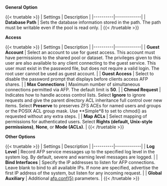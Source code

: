 ---
---
**General Option**

{{< truetable >}}
| Settings | Description |
|----------|-------------|
| **Database Path** | Sets the database information stored in the path. The path must be writable even if the pool is read only. |
{{< /truetable >}}

**Access**

{{< truetable >}}
| Settings | Description |
|----------|-------------|
| **Guest Account** | Select an account to use for guest access. This account must have permissions to the shared pool or dataset. The privileges given to this user are also available to any client connecting to the guest service. This user must exist in the password file, but does not require a valid login. The root user cannot be used as guest account. |
| **Guest Access** | Select to disable the password prompt that displays before clients access AFP shares. |
| **Max Connections** | Maximum number of simultaneous connections permitted via AFP. The default limit is **50**. |
| **Chmod Request** | Indicates how to handle access control lists. Select **Ignore** to ignore requests and give the parent directory ACL inheritance full control over new items. Select **Preserve** to preserves ZFS ACEs for named users and groups or the POSIX ACL group mask. Use **Simple*8 to set to chmod() as requested without any extra steps. |
| **Map ACLs** | Select mapping of permissions for authenticated users. Select **Rights (default, Unix-style permissions)**, **None**, or **Mode (ACLs)**. |
{{< /truetable >}}

**Other Options**

{{< truetable >}}
| Settings | Description |
|----------|-------------|
| **Log Level** | Record AFP service messages up to the specified log level in the system log. By default, severe and warning level messages are logged. |
| **Bind Interfaces** | Specify the IP addresses to listen for AFP connections. Leave blank to bind to all available IPs. If none are specified, advertise the first IP address of the system, but listen for any incoming request. |
| **Global Auxiliary** | Additional [afp.conf(5)](http://netatalk.sourceforge.net/3.0/htmldocs/afp.conf.5.html) parameters. |
{{< /truetable >}}
